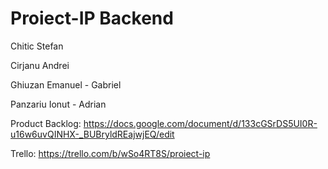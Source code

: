 # Proiect-IP Backend

Chitic Stefan

Cirjanu Andrei

Ghiuzan Emanuel - Gabriel

Panzariu Ionut -  Adrian


Product Backlog: https://docs.google.com/document/d/133cGSrDS5UI0R-u16w6uvQINHX-_BUBryldREajwjEQ/edit

Trello: https://trello.com/b/wSo4RT8S/proiect-ip

